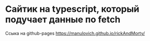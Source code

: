 # Сайтик на typescript, который подучает данные по fetch

Ссыка на github-pages https://manulovich.github.io/rickAndMorty/
